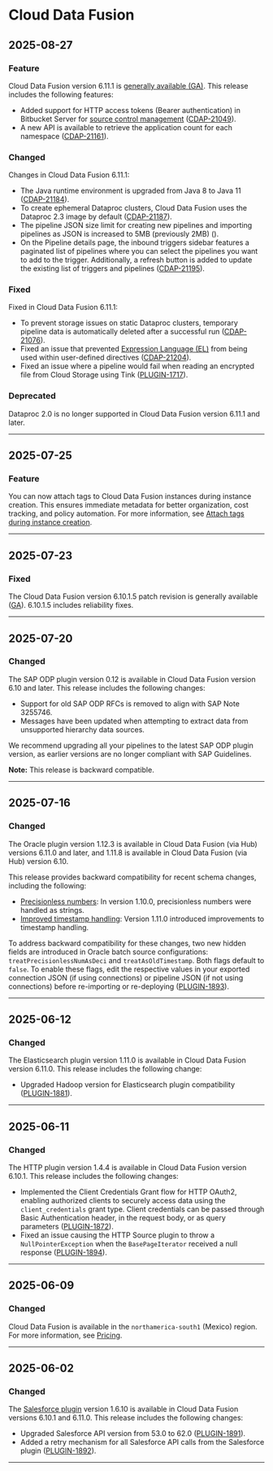 # Cloud Data Fusion

## 2025-08-27

### Feature

Cloud Data Fusion version 6.11.1 is [generally available (GA)](https://cloud.google.com/products#product-launch-stages). This release includes the following features:

* Added support for HTTP access tokens (Bearer authentication) in Bitbucket Server for [source control management](https://cloud.google.com/data-fusion/docs/how-to/source-control-management) ([CDAP-21049](https://cdap.atlassian.net/browse/CDAP-21049)).
* A new API is available to retrieve the application count for each namespace ([CDAP-21161](https://cdap.atlassian.net/browse/CDAP-21161)).

### Changed

Changes in Cloud Data Fusion 6.11.1:

* The Java runtime environment is upgraded from Java 8 to Java 11 ([CDAP-21184](https://cdap.atlassian.net/browse/CDAP-21184)).
* To create ephemeral Dataproc clusters, Cloud Data Fusion uses the Dataproc 2.3 image by default ([CDAP-21187](https://cdap.atlassian.net/browse/CDAP-21187)).
* The pipeline JSON size limit for creating new pipelines and importing pipelines as JSON is increased to 5MB (previously 2MB) (<CDAP-21194>).
* On the Pipeline details page, the inbound triggers sidebar features a paginated list of pipelines where you can select the pipelines you want to add to the trigger. Additionally, a refresh button is added to update the existing list of triggers and pipelines ([CDAP-21195](https://cdap.atlassian.net/browse/CDAP-21195)).

### Fixed

Fixed in Cloud Data Fusion 6.11.1:

* To prevent storage issues on static Dataproc clusters, temporary pipeline data is automatically deleted after a successful run ([CDAP-21076](https://cdap.atlassian.net/browse/CDAP-21076)).
* Fixed an issue that prevented [Expression Language (EL)](https://github.com/data-integrations/wrangler/blob/develop/wrangler-core/src/main/java/io/cdap/wrangler/expression/EL.java) from being used within user-defined directives ([CDAP-21204](https://cdap.atlassian.net/browse/CDAP-21204)).
* Fixed an issue where a pipeline would fail when reading an encrypted file from Cloud Storage using Tink ([PLUGIN-1717](https://cdap.atlassian.net/browse/PLUGIN-1717)).

### Deprecated

Dataproc 2.0 is no longer supported in Cloud Data Fusion version 6.11.1 and later.

---
## 2025-07-25

### Feature

You can now attach tags to Cloud Data Fusion instances during instance creation. This ensures immediate metadata for better organization, cost tracking, and policy automation. For more information, see [Attach tags during instance creation](https://cloud.google.com/data-fusion/docs/how-to/control-access-with-tags#add-tags).

---
## 2025-07-23

### Fixed

The Cloud Data Fusion version 6.10.1.5 patch revision is generally available ([GA](https://cloud.google.com/products#product-launch-stages)). 6.10.1.5 includes reliability fixes.

---
## 2025-07-20

### Changed

The SAP ODP plugin version 0.12 is available in Cloud Data Fusion version 6.10 and later. This release includes the following changes:

* Support for old SAP ODP RFCs is removed to align with SAP Note 3255746.
* Messages have been updated when attempting to extract data from unsupported hierarchy data sources.

We recommend upgrading all your pipelines to the latest SAP ODP plugin version, as earlier versions are no longer compliant with SAP Guidelines.

**Note:** This release is backward compatible.

---
## 2025-07-16

### Changed

The Oracle plugin version 1.12.3 is available in Cloud Data Fusion (via Hub) versions 6.11.0 and later, and 1.11.8 is available in Cloud Data Fusion (via Hub) version 6.10.

This release provides backward compatibility for recent schema changes, including the following:

* [Precisionless numbers](https://cloud.google.com/data-fusion/docs/release-notes#March_14_2023): In version 1.10.0, precisionless numbers were handled as strings.
* [Improved timestamp handling](https://cloud.google.com/data-fusion/docs/release-notes#June_14_2023): Version 1.11.0 introduced improvements to timestamp handling.

To address backward compatibility for these changes, two new hidden fields are introduced in Oracle batch source configurations: `treatPrecisionlessNumAsDeci` and `treatAsOldTimestamp`. Both flags default to `false`. To enable these flags, edit the respective values in your exported connection JSON (if using connections) or pipeline JSON (if not using connections) before re-importing or re-deploying ([PLUGIN-1893](https://cdap.atlassian.net/browse/PLUGIN-1893)).

---
## 2025-06-12

### Changed

The Elasticsearch plugin version 1.11.0 is available in Cloud Data Fusion version 6.11.0. This release includes the following change:

* Upgraded Hadoop version for Elasticsearch plugin compatibility ([PLUGIN-1881](https://cdap.atlassian.net/browse/PLUGIN-1881)).

---
## 2025-06-11

### Changed

The HTTP plugin version 1.4.4 is available in Cloud Data Fusion version 6.10.1. This release includes the following changes:

* Implemented the Client Credentials Grant flow for HTTP OAuth2, enabling authorized clients to securely access data using the `client_credentials` grant type. Client credentials can be passed through Basic Authentication header, in the request body, or as query parameters ([PLUGIN-1872](https://cdap.atlassian.net/browse/PLUGIN-1872)).
* Fixed an issue causing the HTTP Source plugin to throw a `NullPointerException` when the `BasePageIterator` received a null response ([PLUGIN-1894](https://cdap.atlassian.net/browse/PLUGIN-1894)).

---
## 2025-06-09

### Changed

Cloud Data Fusion is available in the `northamerica-south1` (Mexico) region. For more information, see [Pricing](https://cloud.google.com/data-fusion/pricing).

---
## 2025-06-02

### Changed

The [Salesforce plugin](https://cloud.google.com/data-fusion/docs/how-to/configure-salesforce-batch-source) version 1.6.10 is available in Cloud Data Fusion versions 6.10.1 and 6.11.0. This release includes the following changes:

* Upgraded Salesforce API version from 53.0 to 62.0 ([PLUGIN-1891](https://cdap.atlassian.net/browse/PLUGIN-1891)).
* Added a retry mechanism for all Salesforce API calls from the Salesforce plugin ([PLUGIN-1892](https://cdap.atlassian.net/browse/PLUGIN-1892)).

---
